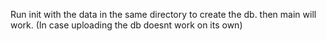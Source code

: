 Run init with the data in the same directory to create the db. then main will work. (In case uploading the db doesnt work on its own)